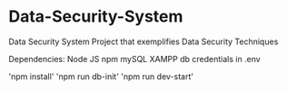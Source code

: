 # Data-Security-System

Data Security System Project that exemplifies Data Security Techniques

Dependencies:
Node JS
npm
mySQL
XAMPP
db credentials in .env

'npm install'
'npm run db-init'
'npm run dev-start'
